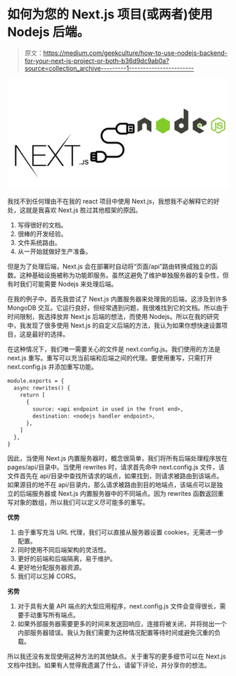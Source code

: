 # 如何为您的 Next.js 项目(或两者)使用 Nodejs 后端。

> 原文：<https://medium.com/geekculture/how-to-use-nodejs-backend-for-your-next-js-project-or-both-b36d9dc9ab0a?source=collection_archive---------1----------------------->

![](img/135432df75906250da5a74fa6cb04fad.png)

我找不到任何理由不在我的 react 项目中使用 Next.js，我想我不必解释它的好处，这就是我喜欢 Next.js 胜过其他框架的原因。

1.  写得很好的文档。
2.  很棒的开发经验。
3.  文件系统路由。
4.  从一开始就做好生产准备。

但是为了处理后端，Next.js 会在部署时自动将“页面/api”路由转换成独立的函数。这种基础设施被称为功能即服务。虽然这避免了维护单独服务器的复杂性，但有时我们可能需要 Nodejs 来处理后端。

在我的例子中，首先我尝试了 Next.js 内置服务器来处理我的后端，这涉及到许多 MongoDB 交互。它运行良好，但经常遇到问题，我很难找到它的文档。所以由于时间限制，我选择放弃 Next.js 后端的想法，而使用 Nodejs。所以在我的研究中，我发现了很多使用 Next.js 的自定义后端的方法，我认为如果你想快速设置项目，这是最好的选择。

在这种情况下，我们唯一需要关心的文件是 next.config.js。我们使用的方法是 next.js 重写。重写可以充当前端和后端之间的代理。要使用重写，只需打开 next.config.js 并添加重写功能。

```
module.exports = {
  async rewrites() {
    return [
      {
        source: <api endpoint in used in the front end>,
        destination: <nodejs handler endpoint>,
      },
    ]
  },
}
```

因此，当使用 Next.js 内置服务器时，概念很简单，我们将所有后端处理程序放在 pages/api/目录中。当使用 rewrites 时，请求首先命中 next.config.js 文件，该文件首先在 api/目录中查找所请求的端点，如果找到，则请求被路由到该端点。如果源目的地不在 api/目录内，那么请求被路由到目的地端点，该端点可以是独立的后端服务器或 Next.js 内置服务器中的不同端点。因为 rewrites 函数返回重写对象的数组，所以我们可以定义尽可能多的重写。

**优势**

1.  由于重写充当 URL 代理，我们可以直接从服务器设置 cookies，无需进一步配置。
2.  同时使用不同后端架构的灵活性。
3.  更好的前端和后端隔离，易于维护。
4.  更好地分配服务器资源。
5.  我们可以忘掉 CORS。

**劣势**

1.  对于具有大量 API 端点的大型应用程序，next.config.js 文件会变得很长，需要手动重写所有端点。
2.  如果外部服务器需要更多的时间来发送回响应，连接将被关闭，并将抛出一个内部服务器错误。我认为我们需要为这种情况配置等待时间或避免沉重的负载。

所以我还没有发现使用这种方法的其他缺点。关于重写的更多细节可以在 Next.js 文档中找到。如果有人觉得我遗漏了什么，请留下评论，并分享你的想法。